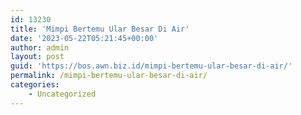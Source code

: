 ```yaml
---
id: 13230
title: 'Mimpi Bertemu Ular Besar Di Air'
date: '2023-05-22T05:21:45+00:00'
author: admin
layout: post
guid: 'https://bos.awn.biz.id/mimpi-bertemu-ular-besar-di-air/'
permalink: /mimpi-bertemu-ular-besar-di-air/
categories:
    - Uncategorized
---
```


